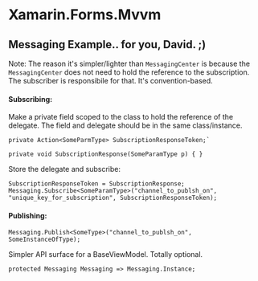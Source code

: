 # Xamarin.Forms.Mvvm

## Messaging Example.. for you, David. ;) 

Note: The reason it's simpler/lighter than `MessagingCenter` is because the `MessagingCenter` does not need to hold the reference to the subscription. The subscriber is responsibile for that. It's convention-based. 


#### Subscribing:
Make a private field scoped to the class to hold the reference of the delegate. The field and delegate should be in the same class/instance.

```
private Action<SomeParmType> SubscriptionResponseToken;`

private void SubscriptionResponse(SomeParamType p) { }
```

Store the delegate and subscribe:

```
SubscriptionResponseToken = SubscriptionResponse;
Messaging.Subscribe<SomeParamType>("channel_to_publsh_on", "unique_key_for_subscription", SubscriptionResponseToken);
```

#### Publishing:
```
Messaging.Publish<SomeType>("channel_to_publsh_on", SomeInstanceOfType);
```

Simpler API surface for a BaseViewModel. Totally optional.

```
protected Messaging Messaging => Messaging.Instance;
```

